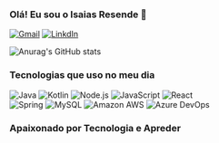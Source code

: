 ### Olá! Eu sou o Isaias Resende 👋


[![Gmail](https://img.shields.io/badge/Gmail-D14836?style=for-the-badge&logo=gmail&logoColor=white)](mailto:isaiascarvalho1074@gmail.com)
[![LinkdIn](https://img.shields.io/badge/LinkedIn-0077B5?style=for-the-badge&logo=linkedin&logoColor=white)](https://www.linkedin.com/in/isaias-resende?lipi=urn%3Ali%3Apage%3Ad_flagship3_profile_view_base_contact_details%3BlkwNwBIOTom3n6%2BfQ06q0Q%3D%3D)


![Anurag's GitHub stats](https://github-readme-stats.vercel.app/api?username=anuraghazra&show_icons=true&theme=radical)


### Tecnologias que uso no meu dia

![Java](https://img.shields.io/badge/Java-ED8B00?style=for-the-badge&logo=openjdk&logoColor=white)
![Kotlin](https://img.shields.io/badge/Kotlin-0095D5?&style=for-the-badge&logo=kotlin&logoColor=white)
![Node.js](https://img.shields.io/badge/Node.js-43853D?style=for-the-badge&logo=node.js&logoColor=white)
![JavaScript](https://img.shields.io/badge/JavaScript-F7DF1E?style=for-the-badge&logo=javascript&logoColor=black)
![React](https://img.shields.io/badge/React-20232A?style=for-the-badge&logo=react&logoColor=61DAFB)<br/>
![Spring](https://img.shields.io/badge/Spring-6DB33F?style=for-the-badge&logo=spring&logoColor=white)
![MySQL](https://img.shields.io/badge/MySQL-00000F?style=for-the-badge&logo=mysql&logoColor=white)
![Amazon AWS](https://img.shields.io/badge/Amazon_AWS-FF9900?style=for-the-badge&logo=amazonaws&logoColor=white)
![Azure DevOps](https://img.shields.io/badge/Azure_DevOps-0078D7?style=for-the-badge&logo=azure-devops&logoColor=white)
<br/>

### Apaixonado por Tecnologia e Apreder
